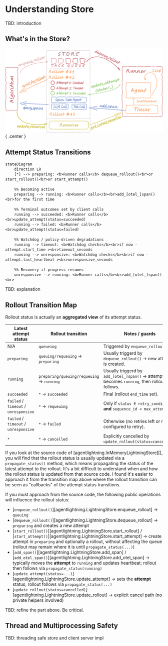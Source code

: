 # Understanding Store

TBD: introduction

## What's in the Store?

![Store Architecture](../assets/store-api-visualized.svg){ .center }

## Attempt Status Transitions

```mermaid
stateDiagram
    direction LR
    [*] --> preparing: <b>Runner calls</b> dequeue_rollout()<br>or start_rollout()<br>or start_attempt()

    %% Becoming active
    preparing --> running: <b>Runner calls</b><br>add_[otel_]span()<br>for the first time

    %% Terminal outcomes set by client calls
    running --> succeeded: <b>Runner calls</b><br>update_attempt(status=succeeded)
    running --> failed: <b>Runner calls</b><br>update_attempt(status=failed)

    %% Watchdog / policy-driven degradations
    running --> timeout: <b>Watchdog checks</b><br>if now - attempt.start_time ><br>timeout_seconds
    running --> unresponsive: <b>Watchdog checks</b><br>if now - attempt.last_heartbeat ><br>unresponsive_seconds

    %% Recovery if progress resumes
    unresponsive --> running: <b>Runner calls</b><br>add_[otel_]span()<br>
```

TBD: explanation

## Rollout Transition Map

Rollout status is actually an **aggregated view** of its attempt status.

| Latest attempt status | Rollout transition | Notes / guards |
| --------------------- | ------------------ | -------------- |
| N/A | `queueing` | Triggered by `enqueue_rollout()`. |
| `preparing` | `queuing/requeuing` → `preparing` | Usually triggerd by `dequeue_rollout()` → new attempt is created. |
| `running` | `preparing/queuing/requeuing` → `running` | Usually triggerd by `add_[otel_]span()` → attempt becomes `running`, then rollout follows. |
| `succeeded` | `*` → `succeeded` | Final (rollout `end_time` set). |
| `failed` / `timeout` / `unresponsive` | `*` → `requeuing` | Only if `status ∈ retry_condition` **and** `sequence_id < max_attempts`. |
| `failed` / `timeout` / `unresponsive` | `*` → `failed` | Otherwise (no retries left or not configured to retry). |
| `*` | `*` → `cancelled` | Explicitly cancelled by `update_rollout(status=cancelled)`. |

If you look at the source code of [agentlightning.InMemoryLightningStore][], you will find that the rollout status is usually updated via a `propagate_status()` method, which means propagating the status of the latest attempt to the rollout. It's a bit difficult to understand when and how the rollout status is updated from that source code. I found it's easier to approach it from the transition map above where the rollout transition can be seen as "callbacks" of the attempt status transitions.

If you must approach from the source code, the following public operations will influence the rollout status:

* [`enqueue_rollout()`][agentlightning.LightningStore.enqueue_rollout] → `queuing`
* [`dequeue_rollout()`][agentlightning.LightningStore.dequeue_rollout] → `preparing` and creates a new attempt
* [`start_rollout()`][agentlightning.LightningStore.start_rollout] / [`start_attempt()`][agentlightning.LightningStore.start_attempt] → create attempt in `preparing` and optionally a rollout, without affecting the queue (rollout may remain where it is until `propagate_status(...)`)
* [`add_span()`][agentlightning.LightningStore.add_span] / [`add_otel_span()`][agentlightning.LightningStore.add_otel_span] → typically moves the **attempt** to `running` and updates heartbeat; rollout then follows via `propagate_status(running)`
* [`update_attempt(status=...)`][agentlightning.LightningStore.update_attempt] → sets the **attempt** status; rollout follows via `propagate_status(...)`
* [`update_rollout(status=cancelled)`][agentlightning.LightningStore.update_rollout] → explicit cancel path (no private helpers involved)

TBD: refine the part above. Be critical.

## Thread and Multiprocessing Safety

TBD: threading safe store and client server impl
